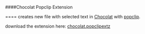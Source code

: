 


####Chocolat Popclip Extension

====
creates new file with selected text in [Chocolat](http://chocolatapp.com) 
 with [popclip](http://pilotmoon.com/popclip/).

download the extension here: [chocolat.popclipextz](https://github.com/alxstu/chocolat-popclipext/blob/master/iTerm2Nightly.popclipextz?raw=true)